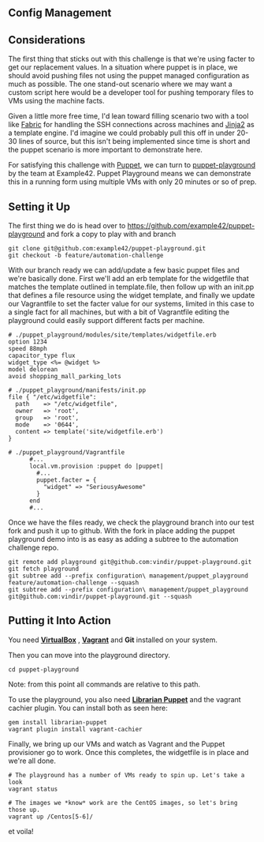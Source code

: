 Config Management
-----------------

## Considerations

The first thing that sticks out with this challenge is that we're using facter to get our replacement values.  In a situation
where puppet is in place, we should avoid pushing files not using the puppet managed configuration as much as possible. The
one stand-out scenario where we may want a custom script here would be a developer tool for pushing temporary files to VMs
using the machine facts.

Given a little more free time, I'd lean toward filling scenario two with a tool like [Fabric](http://www.fabfile.org) for handling the SSH connections
across machines and [Jinja2](http://jinja.pocoo.org/) as a template engine. I'd imagine we could probably pull this off in under 20-30 lines of source,
but this isn't being implemented since time is short and the puppet scenario is more important to demonstrate here.

For satisfying this challenge with [Puppet](http://puppetlabs.com/), we can turn to [puppet-playground](https://github.com/example42/puppet-playground) by
the team at Example42.  Puppet Playground means we can demonstrate this in a running form using multiple VMs with only 20 minutes or so of prep.

## Setting it Up

The first thing we do is head over to https://github.com/example42/puppet-playground and fork a copy to play with and branch 

```
git clone git@github.com:example42/puppet-playground.git
git checkout -b feature/automation-challenge
```

With our branch ready we can add/update a few basic puppet files and we're basically done.  First we'll add an erb template for
the widgetfile that matches the template outlined in template.file, then follow up with an init.pp that defines a file resource
using the widget template, and finally we update our Vagrantfile to set the facter value for our systems, limited in this case
to a single fact for all machines, but with a bit of Vagrantfile editing the playground could easily support different facts per
 machine.

```
# ./puppet_playground/modules/site/templates/widgetfile.erb
option 1234
speed 88mph
capacitor_type flux
widget_type <%= @widget %>
model delorean
avoid shopping_mall_parking_lots

# ./puppet_playground/manifests/init.pp
file { "/etc/widgetfile":
  path    => "/etc/widgetfile",
  owner   => 'root',
  group   => 'root',
  mode    => '0644',
  content => template('site/widgetfile.erb')
}

# ./puppet_playground/Vagrantfile
      #...
      local.vm.provision :puppet do |puppet|
        #...
        puppet.facter = {
          "widget" => "SeriousyAwesome"
        }
      end
      #...
```

Once we have the files ready, we check the playground branch into our test fork and push it up to github. With the fork in place adding
the puppet playground demo into is as easy as adding a subtree to the automation challenge repo.

```
git remote add playground git@github.com:vindir/puppet-playground.git 
git fetch playground
git subtree add --prefix configuration\ management/puppet_playground feature/automation-challenge --squash
git subtree add --prefix configuration\ management/puppet_playground git@github.com:vindir/puppet-playground.git --squash
```


## Putting it Into Action

You need **[VirtualBox](https://www.virtualbox.org/)** , **[Vagrant](http://www.vagrantup.com/)** and **Git** installed on your system.

Then you can move into the playground directory.

    cd puppet-playground

Note: from this point all commands are relative to this path.

To use the playground, you also need **[Librarian Puppet](https://github.com/rodjek/librarian-puppet)** and the vagrant cachier plugin.  You
can install both as seen here:

    gem install librarian-puppet
    vagrant plugin install vagrant-cachier

Finally, we bring up our VMs and watch as Vagrant and the Puppet provisioner go to work.  Once this completes, the widgetfile is in place and
we're all done.

```
# The playground has a number of VMs ready to spin up. Let's take a look
vagrant status

# The images we *know* work are the CentOS images, so let's bring those up.
vagrant up /Centos[5-6]/
```

et voila!
